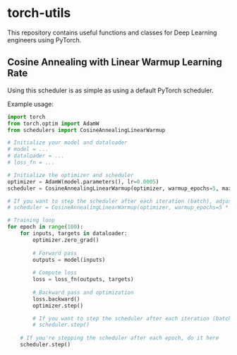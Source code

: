 # torch-utils
This repository contains useful functions and classes for Deep Learning engineers using PyTorch.

## Cosine Annealing with Linear Warmup Learning Rate
Using this scheduler is as simple as using a default PyTorch scheduler.

Example usage:
```python
import torch
from torch.optim import AdamW
from schedulers import CosineAnnealingLinearWarmup

# Initialize your model and dataloader
# model = ...
# dataloader = ...
# loss_fn = ...

# Initialize the optimizer and scheduler
optimizer = AdamW(model.parameters(), lr=0.0005)
scheduler = CosineAnnealingLinearWarmup(optimizer, warmup_epochs=5, max_epochs=100)

# If you want to step the scheduler after each iteration (batch), adjust the warmup_epochs and max_epochs accordingly
# scheduler = CosineAnnealingLinearWarmup(optimizer, warmup_epochs=5 * len(dataloader), max_epochs=100 * len(dataloader))

# Training loop
for epoch in range(100):
    for inputs, targets in dataloader:
        optimizer.zero_grad()
        
        # Forward pass
        outputs = model(inputs)
        
        # Compute loss
        loss = loss_fn(outputs, targets)
        
        # Backward pass and optimization
        loss.backward()
        optimizer.step()

        # If you want to step the scheduler after each iteration (batch), uncomment the following line
        # scheduler.step()
        
    # If you're stepping the scheduler after each epoch, do it here
    scheduler.step()
```
